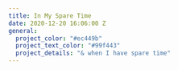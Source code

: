 ```yaml
---
title: In My Spare Time
date: 2020-12-20 16:06:00 Z
general:
  project_color: "#ec449b"
  project_text_color: "#99f443"
  project_details: "& when I have spare time"
---
```


